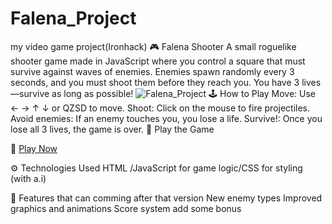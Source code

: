 # Falena_Project

my video game project(Ironhack)
🎮 Falena Shooter
A small roguelike shooter game made in JavaScript where you control a square that must survive against waves of enemies. Enemies spawn randomly every 3 seconds, and you must shoot them before they reach you. You have 3 lives—survive as long as possible!
![Falena_Project](image/capture%20d'écran%20Falena.png)
🕹️ How to Play
Move: Use ← → ↑ ↓ or QZSD to move.
Shoot: Click on the mouse to fire projectiles.
Avoid enemies: If an enemy touches you, you lose a life.
Survive!: Once you lose all 3 lives, the game is over.
🚀 Play the Game

🔗 [Play Now](https://sebastien1810.github.io/Falena_Project/)

⚙️ Technologies Used
HTML /JavaScript for game logic/CSS for styling (with a.i)

📌 Features that can comming after that version
New enemy types
Improved graphics and animations
Score system
add some bonus
